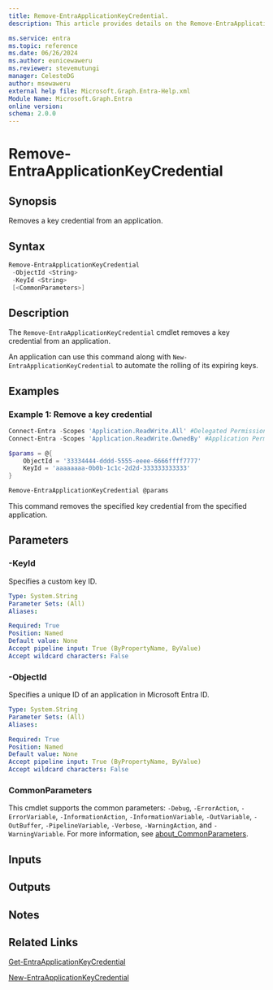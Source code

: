 ```yaml
---
title: Remove-EntraApplicationKeyCredential.
description: This article provides details on the Remove-EntraApplicationKeyCredential command.

ms.service: entra
ms.topic: reference
ms.date: 06/26/2024
ms.author: eunicewaweru
ms.reviewer: stevemutungi
manager: CelesteDG
author: msewaweru
external help file: Microsoft.Graph.Entra-Help.xml
Module Name: Microsoft.Graph.Entra
online version:
schema: 2.0.0
---
```


# Remove-EntraApplicationKeyCredential

## Synopsis

Removes a key credential from an application.

## Syntax

```powershell
Remove-EntraApplicationKeyCredential
 -ObjectId <String> 
 -KeyId <String> 
 [<CommonParameters>]
```

## Description

The `Remove-EntraApplicationKeyCredential` cmdlet removes a key credential from an application.

An application can use this command along with `New-EntraApplicationKeyCredential` to automate the rolling of its expiring keys.

## Examples

### Example 1: Remove a key credential

```powershell
Connect-Entra -Scopes 'Application.ReadWrite.All' #Delegated Permission
Connect-Entra -Scopes 'Application.ReadWrite.OwnedBy' #Application Permission

$params = @{
    ObjectId = '33334444-dddd-5555-eeee-6666ffff7777'
    KeyId = 'aaaaaaaa-0b0b-1c1c-2d2d-333333333333'
}

Remove-EntraApplicationKeyCredential @params
```

This command removes the specified key credential from the specified application.

## Parameters

### -KeyId

Specifies a custom key ID.

```yaml
Type: System.String
Parameter Sets: (All)
Aliases:

Required: True
Position: Named
Default value: None
Accept pipeline input: True (ByPropertyName, ByValue)
Accept wildcard characters: False
```

### -ObjectId

Specifies a unique ID of an application in Microsoft Entra ID.

```yaml
Type: System.String
Parameter Sets: (All)
Aliases:

Required: True
Position: Named
Default value: None
Accept pipeline input: True (ByPropertyName, ByValue)
Accept wildcard characters: False
```

### CommonParameters

This cmdlet supports the common parameters: `-Debug`, `-ErrorAction`, `-ErrorVariable`, `-InformationAction`, `-InformationVariable`, `-OutVariable`, `-OutBuffer`, `-PipelineVariable`, `-Verbose`, `-WarningAction`, and `-WarningVariable`. For more information, see [about_CommonParameters](https://go.microsoft.com/fwlink/?LinkID=113216).

## Inputs

## Outputs

## Notes

## Related Links

[Get-EntraApplicationKeyCredential](Get-EntraApplicationKeyCredential.md)

[New-EntraApplicationKeyCredential](New-EntraApplicationKeyCredential.md)
